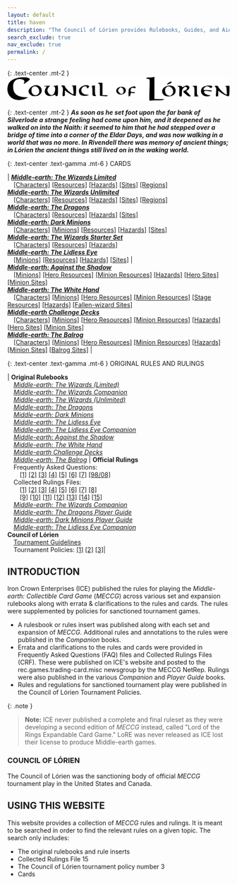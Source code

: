 ```yaml
---
layout: default
title: haven
description: "The Council of Lórien provides Rulebooks, Guides, and Aids for playing the Middle-earth Collectible Card Game." 
search_exclude: true
nav_exclude: true
permalink: /
---
```


{: .text-center .mt-2  }
![](/assets/images/counciloflorien.svg)

{: .text-center .mt-2 }
_**As soon as he set foot upon the far bank of Silverlode a strange feeling had come upon him, and it deepened as he walked on into the Naith: it seemed to him that he had stepped over a bridge of time into a corner of the Eldar Days, and was now walking in a world that was no more. In Rivendell there was memory of ancient things; in Lórien the ancient things still lived on in the waking world.**_

{: .text-center .text-gamma .mt-6 }
CARDS

| [_**Middle-earth: The Wizards Limited**_](#middle-earth-the-wizards-limited)<br>&emsp;[\[Characters\]](/cards/#metw-limited-hero-characters)  [\[Resources\]](/cards/#metw-limited-hero-resources) [\[Hazards\]](/cards/#metw-limited-hazards) [\[Sites\]](/cards/#metw-limited-hero-sites) [\[Regions\]](/cards/#metw-limited-regions)<br>[_**Middle-earth: The Wizards Unlimited**_](#middle-earth-the-wizards-unlimited)<br>&emsp;[\[Characters\]](/cards/#metw-unlimited-hero-characters) [\[Resources\]](/cards/#metw-unlimited-hero-resources)  [\[Hazards\]](/cards/#metw-unlimited-hazards)  [\[Sites\]](/cards/#metw-unlimited-hero-sites)  [\[Regions\]](/cards/#metw-unlimited-regions)  <br>[_**Middle-earth: The Dragons**_](#middle-earth-the-dragons) <br>&emsp;[\[Characters\]](/cards/#metd-hero-characters)  [\[Resources\]](/cards/#metd-hero-resources)  [\[Hazards\]](/cards/#metd-hazards) [\[Sites\]](/cards/#metd-hero-sites)  <br>[_**Middle-earth: Dark Minions**_](#middle-earth-dark-minions) <br>&emsp;[\[Characters\]](/cards/#medm-hero-characters)  [\[Minions\]](/cards/#medm-minion-characters)  [\[Resources\]](/cards/#medm-hero-resources)  [\[Hazards\]](/cards/#medm-hazards)  [\[Sites\]](/cards/#medm-hero-sites) <br>[_**Middle-earth: The Wizards Starter Set**_](#middle-earth-the-wizards-starter-set)  <br>&emsp;[\[Characters\]](/cards/#metw-starter-set-hero-characters) [\[Resources\]](/cards/#metw-starter-set-hero-resources)  [\[Hazards\]](/cards/#metw-starter-set-hazards)  <br>[_**Middle-earth: The Lidless Eye**_](#middle-earth-the-lidless-eye)  <br>&emsp;[\[Minions\]](/cards/#mele-minion-characters)  [\[Resources\]](/cards/#mele-minion-resources)  [\[Hazards\]](/cards/#mele-hazards)  [\[Sites\]](/cards/#mele-minion-sites) | <br>[_**Middle-earth: Against the Shadow**_](#middle-earth-against-the-shadow)  <br>&emsp;[\[Minions\]](/cards/#meas-minion-characters)  [\[Hero Resources\]](/cards/#meas-hero-resources)  [\[Minion Resources\]](/cards/#meas-minion-resources)  [\[Hazards\]](/cards/#meas-hazards)  [\[Hero Sites\]](/cards/#meas-hero-sites)  [\[Minion Sites\]](/cards/#meas-minion-sites) <br>[_**Middle-earth: The White Hand**_](#middle-earth-the-white-hand)  <br>&emsp;[\[Characters\]](/cards/#mewh-hero-characters)  [\[Minions\]](/cards/#mewh-minion-characters)  [\[Hero Resources\]](/cards/#mewh-hero-resources)  [\[Minion Resources\]](/cards/#mewh-minion-resources)  [\[Stage Resources\]](/cards/#mewh-stage-resources)  [\[Hazards\]](/cards/#mewh-hazards)  [\[Fallen-wizard Sites\]](/cards/#mewh-fallen-wizard-sites)  <br>[_**Middle-earth Challenge Decks**_](#middle-earth-challenge-decks)  <br>&emsp;[\[Characters\]](/cards/#mecd-hero-characters)  [\[Minions\]](/cards/#mecd-minion-characters)  [\[Hero Resources\]](/cards/#mecd-hero-resources)  [\[Minion Resources\]](/cards/#mecd-minion-resources)  [\[Hazards\]](/cards/#mecd-hazards)  [\[Hero Sites\]](/cards/#mecd-hero-sites)  [\[Minion Sites\]](/cards/#mecd-minion-sites) <br>[_**Middle-earth: The Balrog**_](#middle-earth-the-balrog)  <br>&emsp;[\[Characters\]](/cards/#meba-hero-characters)  [\[Minions\]](/cards/#meba-minion-characters)  [\[Hero Resources\]](/cards/#meba-hero-resources)  [\[Minion Resources\]](/cards/#meba-minion-resources)  [\[Hazards\]](/cards/#meba-hazards)  [\[Minion Sites\]](/cards/#meba-minion-sites)  [\[Balrog Sites\]](/cards/#meba-balrog-sites) |

{: .text-center .text-gamma .mt-6 }
ORIGINAL RULES AND RULINGS

| **Original Rulebooks**<br>&emsp;[_Middle-earth: The Wizards (Limited)_](/original/rulebooks/the-wizards-limited)<br>&emsp;[_Middle-earth: The Wizards Companion_](/original/rulebooks/metw-companion-rules)<br>&emsp;[_Middle-earth: The Wizards (Unlimited)_](/original/rulebooks/the-wizards-unlimited)<br>&emsp;[_Middle-earth: The Dragons_](/original/rulebooks/the-dragons)<br>&emsp;[_Middle-earth: Dark Minions_](/original/rulebooks/dark-minions)<br>&emsp;[_Middle-earth: The Lidless Eye_](/original/rulebooks/the-lidless-eye)<br>&emsp;[_Middle-earth: The Lidless Eye Companion_](/original/rulebooks/mele-companion-rules)<br>&emsp;[_Middle-earth: Against the Shadow_](/original/rulebooks/against-the-shadow)<br>&emsp;[_Middle-earth: The White Hand_](/original/rulebooks/the-white-hand)<br>&emsp;[_Middle-earth Challenge Decks_](/original/rulebooks/challenge-decks)<br>&emsp;[_Middle-earth: The Balrog_](/original/rulebooks/the-balrog) | **Official Rulings**<br>&emsp;Frequently Asked Questions:<br>&emsp;&emsp;[\[1\]](/original/rulings/faq-1/) [\[2\]](/original/rulings/faq-2/) [\[3\]](/original/rulings/faq-3/) [\[4\]](/original/rulings/faq-4/) [\[5\]](/original/rulings/faq-5/) [\[6\]](/original/rulings/faq-6/) [\[7\]](/original/rulings/faq-7/) [\[98/08\]](/original/rulings/faq-9808/)<br>&emsp;Collected Rulings Files:<br>&emsp;&emsp;[\[1\]](/original/rulings/crf-1/) [\[2\]](/original/rulings/crf-2/) [\[3\]](/original/rulings/crf-3/) [\[4\]](/original/rulings/crf-4/) [\[5\]](/original/rulings/crf-5/) [\[6\]](/original/rulings/crf-6/) [\[7\]](/original/rulings/crf-7/) [\[8\]](/original/rulings/crf-8/)<br>&emsp;&emsp;[\[9\]](/original/rulings/crf-9/) [\[10\]](/original/rulings/crf-10/) [\[11\]](/original/rulings/crf-11/) [\[12\]](/original/rulings/crf-12/) [\[13\]](/original/rulings/crf-13/) [\[14\]](/original/rulings/crf-14/) [\[15\]](/original/rulings/crf-15/)<br>&emsp;[_Middle-earth: The Wizards Companion_](/original/rulings/metw-companion/)<br>&emsp;[_Middle-earth: The Dragons Player Guide_](/original/rulings/metd-player-guide/)<br>&emsp;[_Middle-earth: Dark Minions Player Guide_](/original/rulings/medm-player-guide/)<br>&emsp;[_Middle-earth: The Lidless Eye Companion_](/original/rulings/mele-companion/)<br> **Council of Lórien**<br>&emsp;[Tournament Guidelines](/original/tournament/metw-tournament-guidelines/)<br>&emsp;Tournament Policies: [\[1\]](/original/tournament/policy-1/) [\[2\]](/original/tournament/policy-2/) [\[3\]](/original/tournament/policy-3/)|

## INTRODUCTION

Iron Crown Enterprises (ICE) published the rules for playing the _Middle-earth: Collectible Card Game_ (_MECCG_) across various set and expansion rulebooks along with errata & clarifications to the rules and cards. The rules were supplemented by policies for sanctioned tournament games.
 - A rulesbook or rules insert was published along with each set and expansion of _MECCG_. Additional rules and annotations to the rules were published in the _Companion_ books. 
 - Errata and clarifications to the rules and cards were provided in Frequently Asked Questions (FAQ) files and Collected Rulings Files (CRF). These were published on ICE's website and posted to the rec.games.trading-card.misc newsgroup by the MECCG NetRep. Rulings were also published in the various _Companion_ and _Player Guide_ books.  
 - Rules and regulations for sanctioned tournament play were published in the Council of Lórien Tournament Policies. 

{: .note }
> **Note:** ICE never published a complete and final ruleset as they were developing a second edition of _MECCG_ instead, called "Lord of the Rings Expandable Card Game." LoRE was never released as ICE lost their license to produce Middle-earth games.

### COUNCIL OF LÓRIEN

The Council of Lórien was the sanctioning body of official _MECCG_ tournament play in the United States and Canada. 

## USING THIS WEBSITE

This website provides a collection of _MECCG_ rules and rulings. It is meant to be searched in order to find the relevant rules on a given topic. The search only includes:

 - The original rulebooks and rule inserts
 - Collected Rulings File 15
 - The Council of Lórien tournament policy number 3 
 - Cards 
 

